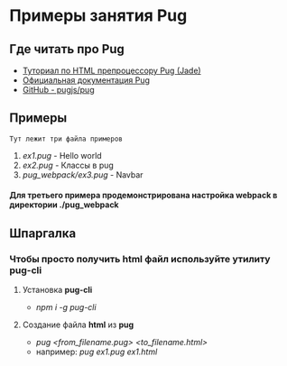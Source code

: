 # Примеры занятия **Pug**

## Где читать про **Pug**
- [Туториал по HTML препроцессору Pug (Jade)](https://gist.github.com/neretin-trike/53aff5afb76153f050c958b82abd9228)
- [Официальная документация Pug](https://pugjs.org/api/getting-started.html)
- [GitHub - pugjs/pug ](https://github.com/pugjs/pug)

## Примеры
    Тут лежит три файла примеров
1. *ex1.pug* - Hello world
2. *ex2.pug* - Классы в pug
3. *pug_webpack/ex3.pug* - Navbar
#### Для третьего примера продемонстрирована настройка webpack в директории ./pug_webpack

## Шпаргалка
### Чтобы просто получить **html** файл используйте утилиту **pug-cli**
1. Установка **pug-cli**
   - *npm i -g pug-cli*

2. Создание файла **html** из **pug**
   - *pug <from_filename.pug> <to_filename.html>*
   - например: *pug ex1.pug ex1.html*
